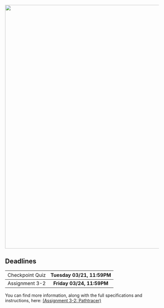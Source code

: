 <p>
<img src="https://cs184.eecs.berkeley.edu/cs184_sp17_content/article_images/21_1.jpg" width="800px" />
</p>

## Deadlines

| <span style="font-weight:normal">Checkpoint Quiz</span> | **Tuesday 03/21, 11:59PM** |
|:-------------------------------------------------------:|:--------------------------:|
|  <span style="font-weight:normal">Assignment 3-2</span>   | **Friday 03/24, 11:59PM** |

You can find more information, along with the full specifications and instructions, here: [(Assignment 3-2: Pathtracer)](https://cs184.eecs.berkeley.edu/sp23/docs/proj3-2)
